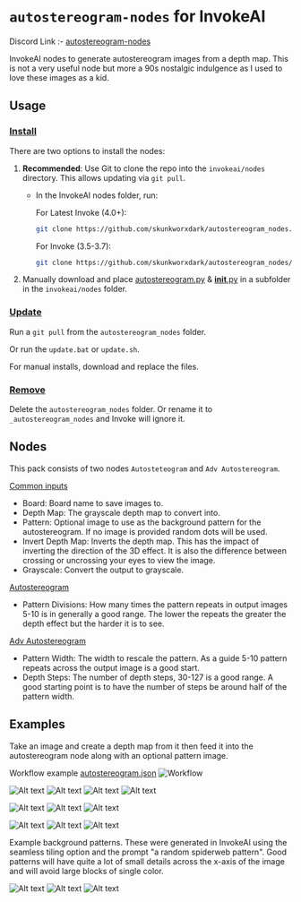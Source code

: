 # `autostereogram-nodes` for InvokeAI
Discord Link :- [autostereogram-nodes](https://discord.com/channels/1020123559063990373/1198696869178638506)

InvokeAI nodes to generate autostereogram images from a depth map.  This is not a very useful node but more a 90s nostalgic indulgence as I used to love these images as a kid. 

## Usage

### <ins>Install</ins><BR>
There are two options to install the nodes:

1. **Recommended**: Use Git to clone the repo into the `invokeai/nodes` directory. This allows updating via `git pull`.

    - In the InvokeAI nodes folder, run:

        For Latest Invoke (4.0+):
        ```bash
        git clone https://github.com/skunkworxdark/autostereogram_nodes.git
        ```
        For Invoke (3.5-3.7):
        ```bash
        git clone https://github.com/skunkworxdark/autostereogram_nodes/tree/invoke-3.7
        ```

2. Manually download and place [autostereogram.py](autostereogram.py) & [__init__.py](__init__.py) in a subfolder in the `invokeai/nodes` folder.

### <ins>Update</ins><BR>
Run a `git pull` from the `autostereogram_nodes` folder.

Or run the `update.bat` or `update.sh`.

For manual installs, download and replace the files.

### <ins>Remove</ins><BR>
Delete the `autostereogram_nodes` folder. Or rename it to `_autostereogram_nodes` and Invoke will ignore it.

## Nodes
This pack consists of two nodes `Autosteteogram` and `Adv Autostereogram`.

<ins>Common inputs</ins><BR>
- Board: Board name to save images to.
- Depth Map: The grayscale depth map to convert into.
- Pattern: Optional image to use as the background pattern for the autostereogram. If no image is provided random dots will be used.
- Invert Depth Map: Inverts the depth map. This has the impact of inverting the direction of the 3D effect. It is also the difference between crossing or uncrossing your eyes to view the image.
- Grayscale: Convert the output to grayscale.

<ins>Autostereogram</ins><BR>
- Pattern Divisions: How many times the pattern repeats in output images 5-10 is in generally a good range. The lower the repeats the greater the depth effect but the harder it is to see.

<ins>Adv Autostereogram</ins><BR>
- Pattern Width: The width to rescale the pattern. As a guide 5-10 pattern repeats across the output image is a good start.
- Depth Steps: The number of depth steps, 30-127 is a good range. A good starting point is to have the number of steps be around half of the pattern width.


## Examples
Take an image and create a depth map from it then feed it into the autostereogram node along with an optional pattern image.

Workflow example [autostereogram.json](workflows/autostereogram.json)
![Workflow](images/workflow.png)

![Alt text](images/spider.png)
![Alt text](images/spider-depth.png)
![Alt text](images/spider-dots.png)
![Alt text](images/spider-pattern.png) 

![Alt text](images/judo.png)
![Alt text](images/judo_depth.png)
![Alt text](images/judo-pattern.png)

![Alt text](images/pig.png)
![Alt text](images/pig-depth.png)
![Alt text](images/pig-pattern.png) 

Example background patterns. These were generated in InvokeAI using the seamless tiling option and the prompt "a random spiderweb pattern". Good patterns will have quite a lot of small details across the x-axis of the image and will avoid large blocks of single color.<BR>

![Alt text](images/50ec14e1-5a78-47fd-9936-2e9ac39cef75.png)
![Alt text](images/2733c9ce-48f9-4319-93c6-8f095aa1d08f.png)
![Alt text](images/c0ad3be3-8949-40f2-9920-1e8cc785cfa3.png)

